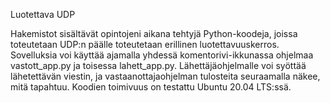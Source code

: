 Luotettava UDP

Hakemistot sisältävät opintojeni aikana tehtyjä Python-koodeja, joissa
toteutetaan UDP:n päälle toteutetaan erillinen
luotettavuuskerros. Sovelluksia voi käyttää ajamalla yhdessä
komentorivi-ikkunassa ohjelmaa vastott_app.py ja toisessa
lahett_app.py. Lähettäjäohjelmalle voi syöttää lähetettävän viestin,
ja vastaanottajaohjelman tulosteita seuraamalla näkee, mitä
tapahtuu. Koodien toimivuus on testattu Ubuntu 20.04 LTS:ssä.